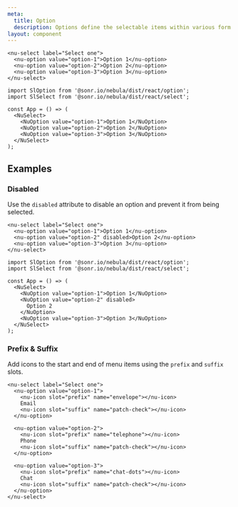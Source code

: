 ```yaml
---
meta:
  title: Option
  description: Options define the selectable items within various form controls such as select.
layout: component
---
```


```html:preview
<nu-select label="Select one">
  <nu-option value="option-1">Option 1</nu-option>
  <nu-option value="option-2">Option 2</nu-option>
  <nu-option value="option-3">Option 3</nu-option>
</nu-select>
```

```jsx:react
import SlOption from '@sonr.io/nebula/dist/react/option';
import SlSelect from '@sonr.io/nebula/dist/react/select';

const App = () => (
  <NuSelect>
    <NuOption value="option-1">Option 1</NuOption>
    <NuOption value="option-2">Option 2</NuOption>
    <NuOption value="option-3">Option 3</NuOption>
  </NuSelect>
);
```

## Examples

### Disabled

Use the `disabled` attribute to disable an option and prevent it from being selected.

```html:preview
<nu-select label="Select one">
  <nu-option value="option-1">Option 1</nu-option>
  <nu-option value="option-2" disabled>Option 2</nu-option>
  <nu-option value="option-3">Option 3</nu-option>
</nu-select>
```

```jsx:react
import SlOption from '@sonr.io/nebula/dist/react/option';
import SlSelect from '@sonr.io/nebula/dist/react/select';

const App = () => (
  <NuSelect>
    <NuOption value="option-1">Option 1</NuOption>
    <NuOption value="option-2" disabled>
      Option 2
    </NuOption>
    <NuOption value="option-3">Option 3</NuOption>
  </NuSelect>
);
```

### Prefix & Suffix

Add icons to the start and end of menu items using the `prefix` and `suffix` slots.

```html:preview
<nu-select label="Select one">
  <nu-option value="option-1">
    <nu-icon slot="prefix" name="envelope"></nu-icon>
    Email
    <nu-icon slot="suffix" name="patch-check"></nu-icon>
  </nu-option>

  <nu-option value="option-2">
    <nu-icon slot="prefix" name="telephone"></nu-icon>
    Phone
    <nu-icon slot="suffix" name="patch-check"></nu-icon>
  </nu-option>

  <nu-option value="option-3">
    <nu-icon slot="prefix" name="chat-dots"></nu-icon>
    Chat
    <nu-icon slot="suffix" name="patch-check"></nu-icon>
  </nu-option>
</nu-select>
```
